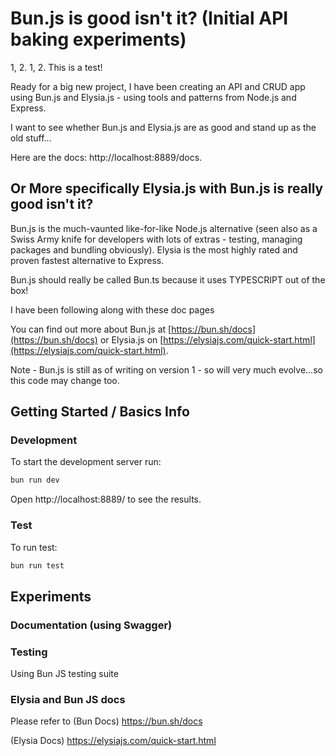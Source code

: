 # Bun.js is good isn't it? (Initial API baking experiments)

1, 2. 1, 2. This is a test!

Ready for a big new project, I have been creating an API and CRUD app using Bun.js and Elysia.js - using tools and patterns from Node.js and Express.

I want to see whether Bun.js and Elysia.js are as good and stand up as the old stuff...

Here are the docs: http://localhost:8889/docs.

## Or More specifically Elysia.js with Bun.js is really good isn't it?

Bun.js is the much-vaunted like-for-like Node.js alternative (seen also as a Swiss Army knife for developers with lots of extras - testing, managing packages and bundling obviously). Elysia is the most highly rated and proven fastest alternative to Express.

Bun.js should really be called Bun.ts because it uses TYPESCRIPT out of the box!

I have been following along with these doc pages

You can find out more about Bun.js at [https://bun.sh/docs](https://bun.sh/docs) or Elysia.js on [https://elysiajs.com/quick-start.html](https://elysiajs.com/quick-start.html).

Note - Bun.js is still as of writing on version 1 - so will very much evolve...so this code may change too.

## Getting Started / Basics Info

### Development

To start the development server run:

```bash
bun run dev
```

Open http://localhost:8889/ to see the results.

### Test

To run test:

```bash
bun run test
```

## Experiments

### Documentation (using Swagger)

### Testing

Using Bun JS testing suite

### Elysia and Bun JS docs

Please refer to (Bun Docs) https://bun.sh/docs

(Elysia Docs) https://elysiajs.com/quick-start.html

<!---

## Objectives (Personal)

-derive - make changes in real time / inject

- handlers and context - body, query, params, store, set . status / headers / redirect
-cron
- explore bun testing
- use html
- using sqlite db (using Drizzle ORM later)
- use typescript
- use env variables
- use routers / controllers
- understand the context handler - res req
- understand guards / hooks
- understand middleware, hooks, auths
- OnResponse, OnError
- Streams / Blobs
- file io API / generate txt - make some ascii art - https://www.npmjs.com/package/figlet / https://devhints.io/figlet
- Websockets
- use swagger
- use CORS
- use logger
- use Helmet

Done:


# Learningz (Personal)

- '' - a second apostrophe let's you keep an apostrophe in JSON body for sqlite
- updating autoincrement to 666 is hard


--->
